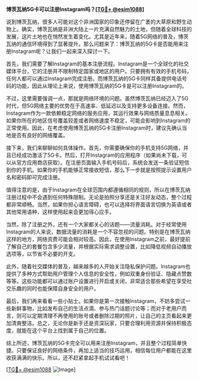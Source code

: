 **博茨瓦纳5G卡可以注册Instagram吗？[[TG💪+ @esim1088](https://t.me/s/esim1088)]**

说到博茨瓦纳，很多人可能对这个非洲国家的印象还停留在广袤的大草原和野生动物上。确实，博茨瓦纳是非洲大陆上一片充满自然魅力的土地，但随着全球科技的发展，这片土地也在悄然发生着变化。尤其是近年来，随着5G网络的普及，博茨瓦纳的通信环境得到了显著提升。那么问题来了：博茨瓦纳的5G卡是否能用来注册Instagram呢？让我们一起来深入探讨一下。

首先，我们需要了解Instagram的基本注册流程。Instagram是一个全球化的社交媒体平台，它的注册并不限制特定国家或地区的用户。只要拥有有效的手机号码，任何人都可以通过Instagram完成注册。而博茨瓦纳的5G卡同样具备提供电话号码的功能，因此从理论上来说，使用博茨瓦纳的5G卡是可以注册Instagram的。

不过，这里需要强调一点，那就是网络环境的问题。虽然博茨瓦纳已经迈入了5G时代，但5G网络主要的优势在于高速率、低延迟以及支持更多设备连接。然而，Instagram作为一款依赖稳定网络的服务应用，其运行效果与网络质量息息相关。如果你所在的地区信号覆盖较差或者网络速度不稳定，可能会影响到Instagram的正常使用。因此，在考虑使用博茨瓦纳的5G卡注册Instagram时，建议先确认当地是否有良好的网络覆盖。

接下来，我们来聊聊如何具体操作。首先，你需要确保你的手机支持5G网络，并且已经成功激活了5G卡。然后，打开Instagram的应用程序（如果尚未下载，可以从官方应用商店获取）。在注册页面输入手机号码后，系统会发送一条验证短信到你的手机。如果你的手机能够正常接收短信，那么下一步就是按照提示设置用户名和密码即可完成注册。

值得注意的是，由于Instagram在全球范围内都遵循相同的规则，所以在博茨瓦纳注册过程中不会遇到任何特殊限制。无论是拍照分享还是关注好友动态，整个过程都非常顺畅。当然，如果你担心语言障碍，也可以选择将界面语言切换为英语或者其他常用语种，这样使用起来会更加得心应手。

当然，除了注册之外，还有一个大家都关心的话题——流量消耗。对于经常使用Instagram的人来说，数据流量的消耗是一个不容忽视的问题。特别是在博茨瓦纳这样的地方，网络资费可能会相对较高。因此，在使用Instagram之前，最好提前了解自己的套餐包含多少流量，并根据实际需求调整设置，比如降低视频自动播放选项等，以节省不必要的开支。

此外，随着社交媒体的普及，越来越多的人开始关注隐私保护问题。Instagram也提供了多种方式帮助用户管理个人信息的安全性，例如双重身份验证、隐藏点赞数等等。这些功能都可以通过账户设置进行开启或关闭，非常适合那些希望在享受社交乐趣的同时也能保障自身安全的用户。

最后，我们再来看看一些小贴士。如果你是第一次接触Instagram，不妨多尝试一些新鲜事物，比如发布自己的生活点滴、参与热门话题讨论等；而对于老用户而言，则可以定期清理不再使用的账号或者删除过期的照片，让自己的主页看起来更加清爽整洁。总之，无论你是新手还是资深玩家，只要合理利用资源并保持积极态度，就能在这个平台上找到属于自己的位置。

综上所述，博茨瓦纳的5G卡完全可以用来注册Instagram，并且整个过程简单快捷。只要保证良好的网络条件，再加上适当的技巧运用，相信每位用户都能在这里收获满满的快乐。所以，还不赶紧拿起手机试试看吧！

[[TG💪+ @esim1088](https://t.me/s/esim1088) ![Image](https://i.postimg.cc/4NQfJmqS/Snipaste-2025-05-13-00-14-12.png)]